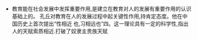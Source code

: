 - 教育能在社会发展中发挥重要作用,是建立在教育对人的发展有重要作用的认识基础上的。
  孔丘对教育在人的发展过程中起关键性作用,持肯定态度。他在中国历史上首次提出“性相近
  也,习相远也”四。这一理论具有一定的科学性,指出人的天赋索质相近.打破了奴隶主贵族天赋
